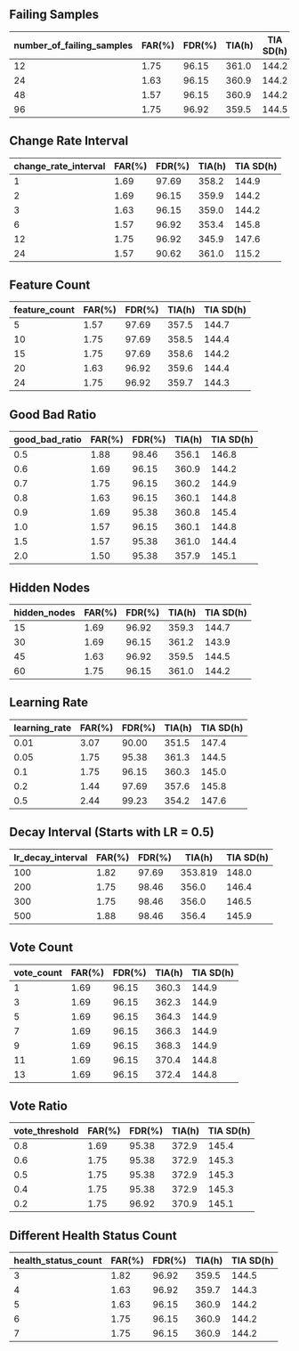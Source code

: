 ## Failing Samples

|number_of_failing_samples|FAR(%)|FDR(%)|TIA(h)|TIA SD(h)|
|-------------|------|------|------|---------|
|12|1.75|96.15|361.0|144.2|
|24|1.63|96.15|360.9|144.2|
|48|1.57|96.15|360.9|144.2|
|96|1.75|96.92|359.5|144.5|

## Change Rate Interval

|change_rate_interval|FAR(%)|FDR(%)|TIA(h)|TIA SD(h)|
|-------------|------|------|------|---------|
|1|1.69|97.69|358.2|144.9|
|2|1.69|96.15|359.9|144.2|
|3|1.63|96.15|359.0|144.2|
|6|1.57|96.92|353.4|145.8|
|12|1.75|96.92|345.9|147.6|
|24|1.57|90.62|361.0|115.2|

## Feature Count

|feature_count|FAR(%)|FDR(%)|TIA(h)|TIA SD(h)|
|-------------|------|------|------|---------|
|5|1.57|97.69|357.5|144.7|
|10|1.75|97.69|358.5|144.4|
|15|1.75|97.69|358.6|144.2|
|20|1.63|96.92|359.6|144.4|
|24|1.75|96.92|359.7|144.3|

## Good Bad Ratio

|good_bad_ratio|FAR(%)|FDR(%)|TIA(h)|TIA SD(h)|
|-------------|------|------|------|---------|
|0.5|1.88|98.46|356.1|146.8|
|0.6|1.69|96.15|360.9|144.2|
|0.7|1.75|96.15|360.2|144.9|
|0.8|1.63|96.15|360.1|144.8|
|0.9|1.69|95.38|360.8|145.4|
|1.0|1.57|96.15|360.1|144.8|
|1.5|1.57|95.38|361.0|144.4|
|2.0|1.50|95.38|357.9|145.1|

## Hidden Nodes

|hidden_nodes|FAR(%)|FDR(%)|TIA(h)|TIA SD(h)|
|-------------|------|------|------|---------|
|15|1.69|96.92|359.3|144.7|
|30|1.69|96.15|361.2|143.9|
|45|1.63|96.92|359.5|144.5|
|60|1.75|96.15|361.0|144.2|

## Learning Rate

|learning_rate|FAR(%)|FDR(%)|TIA(h)|TIA SD(h)|
|-------------|------|------|------|---------|
|0.01|3.07|90.00|351.5|147.4|
|0.05|1.75|95.38|361.3|144.5|
|0.1|1.75|96.15|360.3|145.0|
|0.2|1.44|97.69|357.6|145.8|
|0.5|2.44|99.23|354.2|147.6|

## Decay Interval (Starts with LR = 0.5)

|lr_decay_interval|FAR(%)|FDR(%)|TIA(h)|TIA SD(h)|
|-------------|------|------|------|---------|
|100|1.82|97.69|353.819|148.0|
|200|1.75|98.46|356.0|146.4|
|300|1.75|98.46|356.0|146.5|
|500|1.88|98.46|356.4|145.9|

## Vote Count

|vote_count|FAR(%)|FDR(%)|TIA(h)|TIA SD(h)|
|-------------|------|------|------|---------|
|1|1.69|96.15|360.3|144.9|
|3|1.69|96.15|362.3|144.9|
|5|1.69|96.15|364.3|144.9|
|7|1.69|96.15|366.3|144.9|
|9|1.69|96.15|368.3|144.9|
|11|1.69|96.15|370.4|144.8|
|13|1.69|96.15|372.4|144.8|

## Vote Ratio

|vote_threshold|FAR(%)|FDR(%)|TIA(h)|TIA SD(h)|
|-------------|------|------|------|---------|
|0.8|1.69|95.38|372.9|145.4|
|0.6|1.75|95.38|372.9|145.3|
|0.5|1.75|95.38|372.9|145.3|
|0.4|1.75|95.38|372.9|145.3|
|0.2|1.75|96.92|370.9|145.1|

## Different Health Status Count

|health_status_count|FAR(%)|FDR(%)|TIA(h)|TIA SD(h)|
|-------------|------|------|------|---------|
|3|1.82|96.92|359.5|144.5|
|4|1.63|96.92|359.7|144.3|
|5|1.63|96.15|360.9|144.2|
|6|1.75|96.15|360.9|144.2|
|7|1.75|96.15|360.9|144.2|